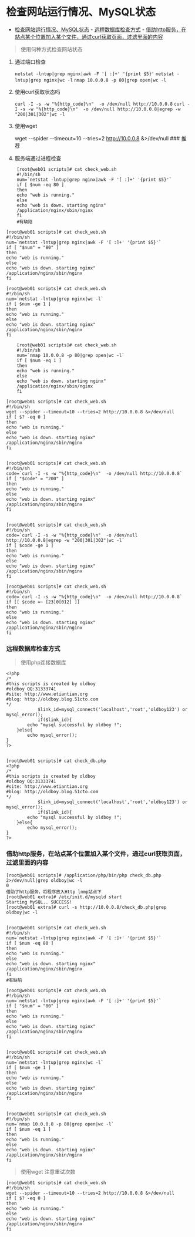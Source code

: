 # 检查网站运行情况、MySQL状态

<!-- TOC -->

- [检查网站运行情况、MySQL状态](#%E6%A3%80%E6%9F%A5%E7%BD%91%E7%AB%99%E8%BF%90%E8%A1%8C%E6%83%85%E5%86%B5mysql%E7%8A%B6%E6%80%81)
        - [远程数据库检查方式](#%E8%BF%9C%E7%A8%8B%E6%95%B0%E6%8D%AE%E5%BA%93%E6%A3%80%E6%9F%A5%E6%96%B9%E5%BC%8F)
        - [借助http服务，在站点某个位置加入某个文件，通过curl获取页面，过滤里面的内容](#%E5%80%9F%E5%8A%A9http%E6%9C%8D%E5%8A%A1%E5%9C%A8%E7%AB%99%E7%82%B9%E6%9F%90%E4%B8%AA%E4%BD%8D%E7%BD%AE%E5%8A%A0%E5%85%A5%E6%9F%90%E4%B8%AA%E6%96%87%E4%BB%B6%E9%80%9A%E8%BF%87curl%E8%8E%B7%E5%8F%96%E9%A1%B5%E9%9D%A2%E8%BF%87%E6%BB%A4%E9%87%8C%E9%9D%A2%E7%9A%84%E5%86%85%E5%AE%B9)

<!-- /TOC -->

>使用何种方式检查网站状态

1. 通过端口检查

    `netstat -lntup|grep nginx|awk -F '[ :]+' '{print $5}'`
    `netstat -lntup|grep nginx|wc -l`
    `nmap 10.0.0.8 -p 80|grep open|wc -l`
2. 使用curl获取状态吗

    `curl -I -s -w "%{http_code}\n"  -o /dev/null http://10.0.0.8`
    `curl -I -s -w "%{http_code}\n"  -o /dev/null http://10.0.0.8|egrep -w "200|301|302"|wc -l`

3. 使用wget

    wget --spider --timeout=10 --tries=2 http://10.0.0.8 &>/dev/null ### 推荐

4. 服务端通过进程检查

```
    [root@web01 scripts]# cat check_web.sh
    #!/bin/sh
    num=`netstat -lntup|grep nginx|awk -F '[ :]+' '{print $5}'`
    if [ $num -eq 80 ]
    then
    echo "web is running."
    else
    echo "web is down. starting nginx"
    /application/nginx/sbin/nginx
    fi
    #有缺陷
```

    [root@web01 scripts]# cat check_web.sh
    #!/bin/sh
    num=`netstat -lntup|grep nginx|awk -F '[ :]+' '{print $5}'`
    if [ "$num" = "80" ]
    then
    echo "web is running."
    else
    echo "web is down. starting nginx"
    /application/nginx/sbin/nginx
    fi

    [root@web01 scripts]# cat check_web.sh
    #!/bin/sh
    num=`netstat -lntup|grep nginx|wc -l`
    if [ $num -ge 1 ]
    then
    echo "web is running."
    else
    echo "web is down. starting nginx"
    /application/nginx/sbin/nginx
    fi

```
    [root@web01 scripts]# cat check_web.sh 
    #!/bin/sh
    num=`nmap 10.0.0.8 -p 80|grep open|wc -l`
    if [ $num -eq 1 ]
    then
    echo "web is running."
    else
    echo "web is down. starting nginx"
    /application/nginx/sbin/nginx
    fi
```

    [root@web01 scripts]# cat check_web.sh
    #!/bin/sh
    wget --spider --timeout=10 --tries=2 http://10.0.0.8 &>/dev/null
    if [ $? -eq 0 ]
    then
    echo "web is running."
    else
    echo "web is down. starting nginx"
    /application/nginx/sbin/nginx
    fi


    [root@web01 scripts]# cat check_web.sh 
    #!/bin/sh
    code=`curl -I -s -w "%{http_code}\n"  -o /dev/null http://10.0.0.8`
    if [ "$code" = "200" ]
    then
    echo "web is running."
    else
    echo "web is down. starting nginx"
    /application/nginx/sbin/nginx
    fi


    [root@web01 scripts]# cat check_web.sh
    #!/bin/sh
    code=`curl -I -s -w "%{http_code}\n"  -o /dev/null http://10.0.0.8|egrep -w "200|301|302"|wc -l`
    if [ $code -ge 1 ]
    then
    echo "web is running."
    else
    echo "web is down. starting nginx"
    /application/nginx/sbin/nginx
    fi

    [root@web01 scripts]# cat check_web.sh 
    #!/bin/sh
    code=`curl -I -s -w "%{http_code}\n"  -o /dev/null http://10.0.0.8`
    if [[ $code =~ [23]0[012] ]]
    then
    echo "web is running."
    else
    echo "web is down. starting nginx"
    /application/nginx/sbin/nginx
    fi

### 远程数据库检查方式
>使用php连接数据库

    <?php
    /* 
    #this scripts is created by oldboy
    #oldboy QQ:31333741
    #site: http://www.etiantian.org
    #blog: http://oldboy.blog.51cto.com
    */
                $link_id=mysql_connect('localhost','root','oldboy123') or mysql_error();
                if($link_id){
            echo "mysql successful by oldboy !";
        }else{
            echo mysql_error();
    }
    ?>


    [root@web01 scripts]# cat check_db.php 
    <?php
    /* 
    #this scripts is created by oldboy
    #oldboy QQ:31333741
    #site: http://www.etiantian.org
    #blog: http://oldboy.blog.51cto.com
    */
                $link_id=mysql_connect('localhost','root','oldboy123') or mysql_error();
                if($link_id){
            echo "mysql successful by oldboy !";
        }else{
            echo mysql_error();
    }
    ?>

### 借助http服务，在站点某个位置加入某个文件，通过curl获取页面，过滤里面的内容

    [root@web01 scripts]# /application/php/bin/php check_db.php 2>/dev/null|grep oldboy|wc -l
    0
    借助了http服务，将程序放入Http lnmp站点下
    [root@web01 extra]# /etc/init.d/mysqld start
    Starting MySQL.. SUCCESS! 
    [root@web01 extra]# curl -s http://10.0.0.8/check_db.php|grep oldboy|wc -l


    [root@web01 scripts]# cat check_web.sh
    #!/bin/sh
    num=`netstat -lntup|grep nginx|awk -F '[ :]+' '{print $5}'`
    if [ $num -eq 80 ]
    then
    echo "web is running."
    else
    echo "web is down. starting nginx"
    /application/nginx/sbin/nginx
    fi
    #有缺陷

    [root@web01 scripts]# cat check_web.sh
    #!/bin/sh
    num=`netstat -lntup|grep nginx|awk -F '[ :]+' '{print $5}'`
    if [ "$num" = "80" ]
    then
    echo "web is running."
    else
    echo "web is down. starting nginx"
    /application/nginx/sbin/nginx
    fi


    [root@web01 scripts]# cat check_web.sh
    #!/bin/sh
    num=`netstat -lntup|grep nginx|wc -l`
    if [ $num -ge 1 ]
    then
    echo "web is running."
    else
    echo "web is down. starting nginx"
    /application/nginx/sbin/nginx
    fi


    [root@web01 scripts]# cat check_web.sh 
    #!/bin/sh
    num=`nmap 10.0.0.8 -p 80|grep open|wc -l`
    if [ $num -eq 1 ]
    then
    echo "web is running."
    else
    echo "web is down. starting nginx"
    /application/nginx/sbin/nginx
    fi

>使用wget  注意重试次数

    [root@web01 scripts]# cat check_web.sh
    #!/bin/sh
    wget --spider --timeout=10 --tries=2 http://10.0.0.8 &>/dev/null
    if [ $? -eq 0 ]
    then
    echo "web is running."
    else
    echo "web is down. starting nginx"
    /application/nginx/sbin/nginx
    fi

